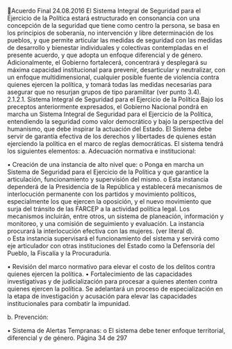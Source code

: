 Acuerdo Final 
24.08.2016 
El Sistema Integral de Seguridad para el Ejercicio de la Política estará estructurado en consonancia con 
una concepción de la seguridad que tiene como centro la persona, se basa en los principios de soberanía, 
no intervención y libre determinación de los pueblos, y que permite articular las medidas de seguridad 
con las medidas de desarrollo y bienestar individuales y colectivas contempladas en el presente acuerdo, 
y que adopta un enfoque diferencial y de género.  
Adicionalmente,  el  Gobierno  fortalecerá,  concentrará  y  desplegará  su  máxima  capacidad  institucional 
para prevenir, desarticular y neutralizar, con un enfoque multidimensional, cualquier posible fuente de 
violencia contra quienes ejercen la política, y tomará todas las medidas necesarias para asegurar que no 
resurjan grupos de tipo paramilitar (ver punto 3.4).  
2.1.2.1. Sistema Integral de Seguridad para el Ejercicio de la Política 
Bajo los preceptos anteriormente expresados, el Gobierno Nacional pondrá en marcha un Sistema Integral 
de Seguridad para el Ejercicio de la Política, entendiendo la seguridad como valor democrático y bajo la 
perspectiva del humanismo, que debe inspirar la actuación del Estado. El Sistema debe servir de garantía 
efectiva  de  los  derechos  y  libertades  de  quienes  están  ejerciendo  la  política  en  el  marco  de  reglas 
democráticas. 
El sistema tendrá los siguientes elementos: 
a. Adecuación normativa e institucional: 
 
• Creación de una instancia de alto nivel que: 
o Ponga  en  marcha  un  Sistema  de  Seguridad  para  el  Ejercicio  de  la  Política  y  que 
garantice la articulación, funcionamiento y supervisión del mismo. 
o Esta instancia dependerá de la Presidencia de la República y establecerá mecanismos 
de interlocución permanente con los partidos y movimiento políticos, especialmente 
los que ejercen la oposición, y el nuevo movimiento que surja del tránsito de las FARCEP a la actividad política legal. Los mecanismos incluirán, entre otros, un sistema de 
planeación, información y monitoreo, y una comisión de seguimiento y evaluación. La 
instancia procurará la interlocución efectiva con las mujeres. (ver literal d).  
o Esta instancia supervisará el funcionamiento del sistema y servirá como eje articulador 
con  otras  instituciones  del  Estado  como  la  Defensoría  del  Pueblo,  la  Fiscalía  y  la 
Procuraduría. 
  
• Revisión del marco normativo para elevar el costo de los delitos contra quienes ejercen la 
política. 
• Fortalecimiento de las capacidades investigativas y de judicialización para procesar a quienes 
atenten contra quienes ejercen la política. Se adelantará un proceso de especialización en la 
etapa de investigación y acusación para elevar las capacidades institucionales para combatir 
la impunidad. 
 
b. Prevención: 
 
• Sistema de Alertas Tempranas: 
o El sistema debe tener enfoque territorial, diferencial y de género. 
Página 34 de 297 
 

